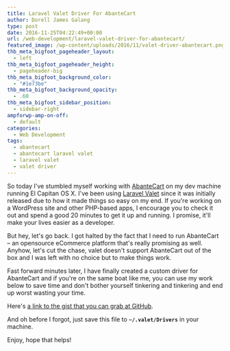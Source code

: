 ```yaml
---
title: Laravel Valet Driver For AbanteCart
author: Dorell James Galang
type: post
date: 2016-11-25T04:22:49+00:00
url: /web-development/laravel-valet-driver-for-abantecart/
featured_image: /wp-content/uploads/2016/11/valet-driver-abantecart.png
thb_meta_bigfoot_pageheader_layout:
  - left
thb_meta_bigfoot_pageheader_height:
  - pageheader-big
thb_meta_bigfoot_background_color:
  - "#1e73be"
thb_meta_bigfoot_background_opacity:
  - .60
thb_meta_bigfoot_sidebar_position:
  - sidebar-right
ampforwp-amp-on-off:
  - default
categories:
  - Web Development
tags:
  - abantecart
  - abantecart laravel valet
  - laravel valet
  - valet driver
---
```


So today I've stumbled myself working with <a href="http://www.abantecart.com/" target="_blank">AbanteCart</a> on my dev machine running El Capitan OS X. I've been using <a href="https://github.com/laravel/valet" target="_blank">Laravel Valet</a> since it was initially released due to how it made things so easy on my end. If you're working on a WordPress site and other PHP-based apps, I encourage you to check it out and spend a good 20 minutes to get it up and running. I promise, it'll make your lives easier as a developer. <span class="wp-font-emots-emo-happy"></span>

But hey, let's go back. I got halted by the fact that I need to run AbanteCart &#8211; an opensource eCommerce platform that's really promising as well. Anyhow, let's cut the chase, valet doesn't support AbanteCart out of the box and I was left with no choice but to make things work.

Fast forward minutes later, I have finally created a custom driver for AbanteCart and if you're on the same boat like me, you can use my work below to save time and don't bother yourself tinkering and tinkering and end up worst wasting your time.

Here's <a href="https://gist.github.com/dorelljames/2325b191dd050c67a105bd7235befd99" target="_blank">a link to the gist that you can grab at GitHub</a>. <span class="wp-font-emots-emo-happy"></span>

And oh before I forgot, just save this file to **`~/.valet/Drivers`** in your machine.

Enjoy, hope that helps!
